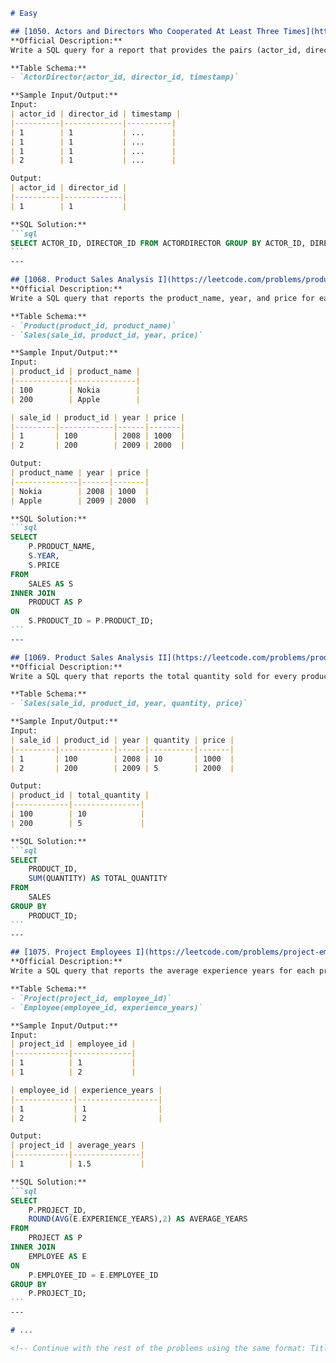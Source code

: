 ````markdown name=ReadMe.md
# Easy

## [1050. Actors and Directors Who Cooperated At Least Three Times](https://leetcode.com/problems/actors-and-directors-who-cooperated-at-least-three-times/description/)
**Official Description:**  
Write a SQL query for a report that provides the pairs (actor_id, director_id) where the actor has cooperated with the director at least three times.

**Table Schema:**
- `ActorDirector(actor_id, director_id, timestamp)`

**Sample Input/Output:**
Input:
| actor_id | director_id | timestamp |
|----------|-------------|----------|
| 1        | 1           | ...      |
| 1        | 1           | ...      |
| 1        | 1           | ...      |
| 2        | 1           | ...      |

Output:
| actor_id | director_id |
|----------|-------------|
| 1        | 1           |

**SQL Solution:**
```sql
SELECT ACTOR_ID, DIRECTOR_ID FROM ACTORDIRECTOR GROUP BY ACTOR_ID, DIRECTOR_ID HAVING COUNT(*) >= 3
```
---

## [1068. Product Sales Analysis I](https://leetcode.com/problems/product-sales-analysis-i/description/)
**Official Description:**  
Write a SQL query that reports the product_name, year, and price for each sale_id in the Sales table.

**Table Schema:**
- `Product(product_id, product_name)`
- `Sales(sale_id, product_id, year, price)`

**Sample Input/Output:**
Input:
| product_id | product_name |
|------------|--------------|
| 100        | Nokia        |
| 200        | Apple        |

| sale_id | product_id | year | price |
|---------|------------|------|-------|
| 1       | 100        | 2008 | 1000  |
| 2       | 200        | 2009 | 2000  |

Output:
| product_name | year | price |
|--------------|------|-------|
| Nokia        | 2008 | 1000  |
| Apple        | 2009 | 2000  |

**SQL Solution:**
```sql
SELECT
    P.PRODUCT_NAME,
    S.YEAR,
    S.PRICE
FROM
    SALES AS S
INNER JOIN
    PRODUCT AS P
ON
    S.PRODUCT_ID = P.PRODUCT_ID;
```
---

## [1069. Product Sales Analysis II](https://leetcode.com/problems/product-sales-analysis-ii/description/)
**Official Description:**  
Write a SQL query that reports the total quantity sold for every product_id.

**Table Schema:**
- `Sales(sale_id, product_id, year, quantity, price)`

**Sample Input/Output:**
Input:
| sale_id | product_id | year | quantity | price |
|---------|------------|------|----------|-------|
| 1       | 100        | 2008 | 10       | 1000  |
| 2       | 200        | 2009 | 5        | 2000  |

Output:
| product_id | total_quantity |
|------------|---------------|
| 100        | 10            |
| 200        | 5             |

**SQL Solution:**
```sql
SELECT
    PRODUCT_ID,
    SUM(QUANTITY) AS TOTAL_QUANTITY
FROM
    SALES
GROUP BY
    PRODUCT_ID;
```
---

## [1075. Project Employees I](https://leetcode.com/problems/project-employees-i/description/)
**Official Description:**  
Write a SQL query that reports the average experience years for each project.

**Table Schema:**
- `Project(project_id, employee_id)`
- `Employee(employee_id, experience_years)`

**Sample Input/Output:**
Input:
| project_id | employee_id |
|------------|-------------|
| 1          | 1           |
| 1          | 2           |

| employee_id | experience_years |
|-------------|------------------|
| 1           | 1                |
| 2           | 2                |

Output:
| project_id | average_years |
|------------|---------------|
| 1          | 1.5           |

**SQL Solution:**
```sql
SELECT
    P.PROJECT_ID,
    ROUND(AVG(E.EXPERIENCE_YEARS),2) AS AVERAGE_YEARS
FROM
    PROJECT AS P
INNER JOIN
    EMPLOYEE AS E
ON
    P.EMPLOYEE_ID = E.EMPLOYEE_ID
GROUP BY
    P.PROJECT_ID;
```
---

# ...

<!-- Continue with the rest of the problems using the same format: Title (with link), official description, table schema, sample input/output, and SQL solution. -->
````